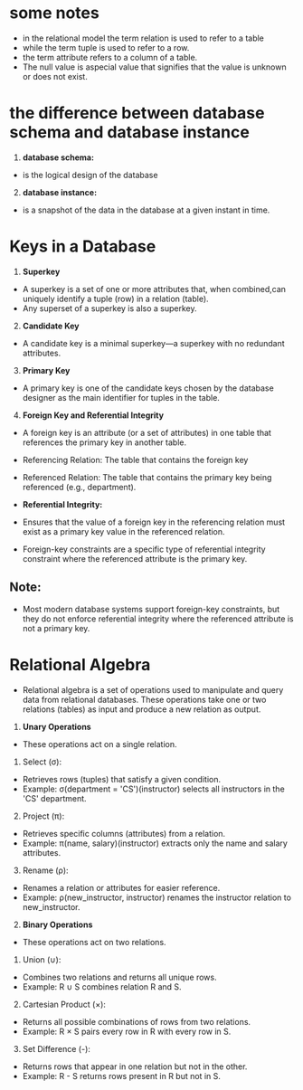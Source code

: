 # some notes 
- in the relational model the term relation is used to refer to a table
- while the term tuple is used to refer to a row. 
- the term attribute refers to a column of a table.
- The null value is aspecial value that signifies that the value is unknown or does not exist.

# the difference between database schema and database instance
1. **database schema:**
-  is the logical design of the database
2. **database instance:**
- is a snapshot of the data in the database at a given instant in time.
# Keys in a Database
1. **Superkey**
- A superkey is a set of one or more attributes that, when combined,can uniquely identify a tuple (row) in a relation (table).
- Any superset of a superkey is also a superkey.
2. **Candidate Key**
- A candidate key is a minimal superkey—a superkey with no redundant attributes.
3. **Primary Key**
- A primary key is one of the candidate keys chosen by the database designer as the main identifier for tuples in the table.
4. **Foreign Key and Referential Integrity**
- A foreign key is an attribute (or a set of attributes) in one table that references the primary key in another table.
- Referencing Relation: The table that contains the foreign key 
- Referenced Relation: The table that contains the primary key being referenced (e.g., department).
  
- **Referential Integrity:**

- Ensures that the value of a foreign key in the referencing relation must exist as a primary key value in the referenced relation.
- Foreign-key constraints are a specific type of referential integrity constraint where the referenced attribute is the primary key.
## Note:
- Most modern database systems support foreign-key constraints, but they do not enforce referential integrity where the referenced attribute is not a primary key.
  
# Relational Algebra
- Relational algebra is a set of operations used to manipulate and query data from relational databases. These operations take one or two relations (tables) as input and produce a new relation as output.

1. **Unary Operations**
- These operations act on a single relation.

1. Select (σ):
- Retrieves rows (tuples) that satisfy a given condition.
- Example: σ(department = 'CS')(instructor) selects all instructors in the 'CS' department.
2. Project (π):
- Retrieves specific columns (attributes) from a relation.
- Example: π(name, salary)(instructor) extracts only the name and salary attributes.
3. Rename (ρ):
- Renames a relation or attributes for easier reference.
- Example: ρ(new_instructor, instructor) renames the instructor relation to new_instructor.
2. **Binary Operations**
- These operations act on two relations.
1. Union (∪):
- Combines two relations and returns all unique rows.
- Example: R ∪ S combines relation R and S.
2. Cartesian Product (×):
- Returns all possible combinations of rows from two relations.
- Example: R × S pairs every row in R with every row in S.
3. Set Difference (-):
- Returns rows that appear in one relation but not in the other.
- Example: R - S returns rows present in R but not in S.
